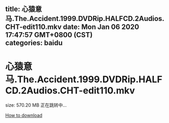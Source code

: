 
title: 心猿意马.The.Accident.1999.DVDRip.HALFCD.2Audios.CHT-edit110.mkv
date: Mon Jan 06 2020 17:47:57 GMT+0800 (CST)    
categories: baidu
---

# 心猿意马.The.Accident.1999.DVDRip.HALFCD.2Audios.CHT-edit110.mkv
size: 570.20 MB
 正在跳转中...
 

[How to download](https://bpcam.bemobtrk.com/go/2ceec3aa-1ca2-46d6-b9ff-aaa5c184517c?jno=2409)